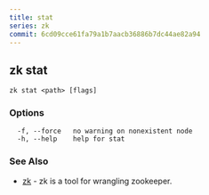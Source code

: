 ```yaml
---
title: stat
series: zk
commit: 6cd09cce61fa79a1b7aacb36886b7dc44ae82a94
---
```

## zk stat



```
zk stat <path> [flags]
```

### Options

```
  -f, --force   no warning on nonexistent node
  -h, --help    help for stat
```

### See Also

* [zk](../)	 - zk is a tool for wrangling zookeeper.

